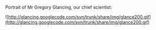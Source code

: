 Portrait of Mr Gregory Glancing, our chief scientist:

![http://glancing.googlecode.com/svn/trunk/share/img/glance200.gif](http://glancing.googlecode.com/svn/trunk/share/img/glance200.gif)